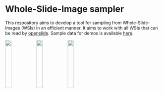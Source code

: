 # Whole-Slide-Image sampler

This respository aims to develop a tool for sampling from Whole-Slide-Images (WSIs) in an efficient manner. It aims to work with all WSIs that can be read by [openslide](https://github.com/openslide). Sample data for demos is available [here](https://www.dropbox.com/sh/khsvxpe568f77xm/AABqQYLb6SBonAe77tELccY8a?dl=0).

<img src='https://github.com/Peter554/WSI_sampler/demo/Tumor_004_thumb.png' width='20%'/><img src='https://github.com/Peter554/WSI_sampler/demo/Tumor_004_background.png' width='20%'/><img src='https://github.com/Peter554/WSI_sampler/demo/Tumor_004_annotation.png' width='20%'/>





